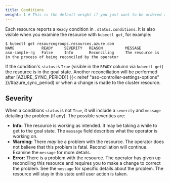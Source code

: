 ```yaml
---
title: Conditions
weight: 1 # This is the default weight if you just want to be ordered alphabetically
---
```

Each resource reports a `Ready` condition in `.status.conditions`. It is also visible when you examine
the resource with `kubectl get`, for example:

```
$ kubectl get resourcegroups.resources.azure.com 
NAME            READY     SEVERITY   REASON          MESSAGE
aso-sample-rg   False     Info       Reconciling     The resource is in the process of being reconciled by the operator   
```

If the condition's `status` is `True` (visible in the `READY` column via `kubectl get`) the resource is in
the goal state. Another reconciliation will be performed after [AZURE_SYNC_PERIOD]( {{< relref "aso-controller-settings-options" }}/#azure_sync_period) or when a change is made to the cluster resource.

## Severity

When a conditions `status` is not `True`, it will include a `severity` and `message` detailing the problem (if any).
The possible severities are:

- **Info:** The resource is working as intended. It may be taking a while to get to the goal state.
  The `message` field describes what the operator is working on.
- **Warning:** There _may_ be a problem with the resource. The operator does not believe that
  this problem is fatal. Reconciliation will continue. Examine the `message` for more details.
- **Error:** There is a problem with the resource. The operator has given up reconciling this resource
  and requires you to make a change to correct the problem. See the `message` for specific details about
  the problem. The resource will stay in this state until user action is taken.
